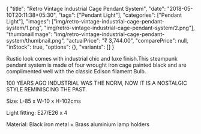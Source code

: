 {
    "title": "Retro Vintage Industrial Cage Pendant System",
    "date": "2018-05-10T20:11:38+05:30",
    "tags": ["Pendant Light"],
    "categories": ["Pendant Light"],
    "images": ["img/retro-vintage-industrial-cage-pendant-system/1.png", "img/retro-vintage-industrial-cage-pendant-system/2.png"],
    "thumbnailImage": "img/retro-vintage-industrial-cage-pendant-system/thumbnail.png",
    "actualPrice": "₹ 3,744.00",
    "comparePrice": null,
    "inStock": true,
    "options": {},
    "variants": []
}

Rustic look comes with industrial chic and luxe finish.This steampunk pendant system
is made of four wrought iron cage painted black and are complimented well with the
classic Edison filament Bulb.

100 YEARS AGO INDUSTRIAL WAS THE NORM, NOW IT IS A NOSTALGIC STYLE REMINISCING THE 
PAST.

Size: L-85 x W-10 x H-102cms

Light fitting: E27/E26 x 4

Material: Black iron metal + Brass aluminium lamp holders
